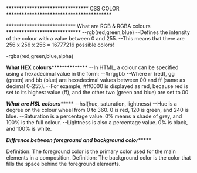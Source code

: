 
******************************** CSS COLOR *****************************************

*************************** What are RGB & RGBA colours *****************************
--rgb(red,green,blue)
--Defines the intensity of the colour with a value between 0 and 255.
--This means that there are 256 x 256 x 256 = 16777216 possible colors!

-rgba(red,green,blue,alpha)

**************************What HEX colours****************************************
--In HTML, a colour can be specified using a hexadecimal value in the form:
--#rrggbb
--Where rr (red), gg (green) and bb (blue) are hexadecimal values between 00 and ff (same as decimal 0-255).
--For example, #ff0000 is displayed as red, because red is set to its highest value (ff), and the other two (green and blue) are set to 00

***************************What are HSL colours********************************
--hsl(hue, saturation, lightness)
--Hue is a degree on the colour wheel from 0 to 360. 0 is red, 120 is green, and 240 is blue.
--Saturation is a percentage value. 0% means a shade of grey, and 100% is the full colour.
--Lightness is also a percentage value. 0% is black, and 100% is white.



***************************Diffrence between foreground and background color********************************

Definition: The foreground color is the primary color used for the main elements in a composition. 
Definition: The background color is the color that fills the space behind the foreground elements.